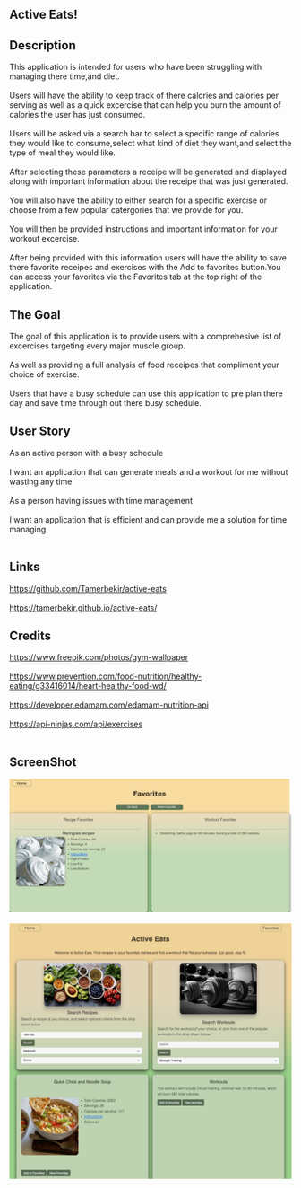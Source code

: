 ## Active Eats!

## Description
This application is intended for users who have been struggling with managing there time,and diet.<br><br>
Users will have the ability to keep track of there calories and calories per serving as well as a quick excercise that can help you burn the amount of calories the user has just consumed.<br><br>
Users will be asked via a search bar to select a specific range of calories they would like to consume,select what kind of diet they want,and select the type of meal they would like.<br><br>
After selecting these parameters a receipe will be generated and displayed along with important information about the receipe that was just generated.<br><br>
You will also have the ability to either search for a specific exercise or choose from a few popular catergories that we provide for you.<br><br>
You will then be provided instructions and important information for your workout excercise.<br><br>
After being provided with this information users will have the ability to save there favorite receipes and exercises with the Add to favorites button.You can access your favorites via the Favorites tab at the top right of the application. 

 

## The Goal
The goal of this application is to provide users with a comprehesive list of excercises targeting every major muscle group.<br><br>
As well as providing a full analysis of food receipes that compliment your choice of exercise.<br><br>
Users that have a busy schedule can use this application to pre plan there day and save time through out there busy schedule.

## User Story 
As an active person with a busy schedule<br><br> 
I want an application that can generate meals and a workout for me without wasting any time<br><br>
As a person having issues with time management<br> <br>
I want an application that is efficient and can provide me a solution for time managing<br><br>

## Links
https://github.com/Tamerbekir/active-eats<br><br>
https://tamerbekir.github.io/active-eats/

## Credits
https://www.freepik.com/photos/gym-wallpaper<br><br>
https://www.prevention.com/food-nutrition/healthy-eating/g33416014/heart-healthy-food-wd/<br><br>
https://developer.edamam.com/edamam-nutrition-api<br><br>
https://api-ninjas.com/api/exercises<br><br>

## ScreenShot
![Web screenshot](screencapture-tamerbekir-github-io-active-eats-Favs-html-2024-02-05-19_44_52.png)<br><br>
![Web screenshot](screen-shot-active-eats-homepage.jpg)<br><br>






